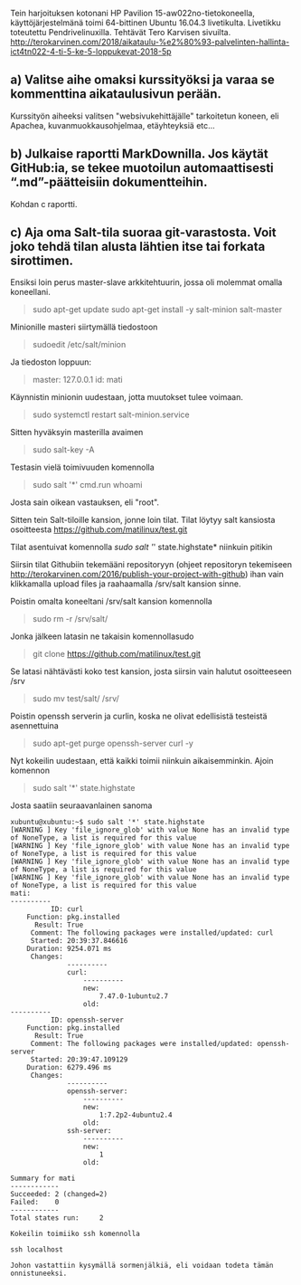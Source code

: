 Tein harjoituksen kotonani HP Pavilion 15-aw022no-tietokoneella, käyttöjärjestelmänä toimi 64-bittinen Ubuntu 16.04.3 livetikulta. Livetikku toteutettu Pendrivelinuxilla.
Tehtävät Tero Karvisen sivuilta. http://terokarvinen.com/2018/aikataulu-%e2%80%93-palvelinten-hallinta-ict4tn022-4-ti-5-ke-5-loppukevat-2018-5p

## a) Valitse aihe omaksi kurssityöksi ja varaa se kommenttina aikataulusivun perään.

Kurssityön aiheeksi valitsen "websivukehittäjälle" tarkoitetun koneen, eli Apachea, kuvanmuokkausohjelmaa, etäyhteyksiä etc...

## b) Julkaise raportti MarkDownilla. Jos käytät GitHub:ia, se tekee muotoilun automaattisesti “.md”-päätteisiin dokumentteihin.

Kohdan c raportti.

## c) Aja oma Salt-tila suoraa git-varastosta. Voit joko tehdä tilan alusta lähtien itse tai forkata sirottimen.

Ensiksi loin perus master-slave arkkitehtuurin, jossa oli molemmat omalla koneellani. 

> sudo apt-get update
> sudo apt-get install -y salt-minion salt-master

Minionille masteri siirtymällä tiedostoon

> sudoedit /etc/salt/minion

Ja tiedoston loppuun:

> master: 127.0.0.1
> id: mati

Käynnistin minionin uudestaan, jotta muutokset tulee voimaan.

> sudo systemctl restart salt-minion.service

Sitten hyväksyin masterilla avaimen

> sudo salt-key -A

Testasin vielä toimivuuden komennolla 

> sudo salt '*' cmd.run whoami

Josta sain oikean vastauksen, eli "root".

Sitten tein Salt-tiloille kansion, jonne loin tilat. Tilat löytyy salt kansiosta osoitteesta https://github.com/matilinux/test.git

Tilat asentuivat komennolla *sudo salt '*' state.highstate*  niinkuin pitikin

Siirsin tilat Githubiin tekemääni repositoryyn (ohjeet repositoryn tekemiseen http://terokarvinen.com/2016/publish-your-project-with-github) ihan vain klikkamalla upload files ja raahaamalla /srv/salt kansion sinne. 

Poistin omalta koneeltani /srv/salt kansion komennolla 

> sudo rm -r /srv/salt/

Jonka jälkeen latasin ne takaisin komennollasudo

> git clone https://github.com/matilinux/test.git

Se latasi nähtävästi koko test kansion, josta siirsin vain halutut osoitteeseen /srv

> sudo mv test/salt/ /srv/

Poistin openssh serverin ja curlin, koska ne olivat edellisistä testeistä asennettuina

> sudo apt-get purge openssh-server curl -y

Nyt kokeilin uudestaan, että kaikki toimii niinkuin aikaisemminkin. Ajoin komennon

>sudo salt '*' state.highstate

Josta saatiin seuraavanlainen sanoma

```
xubuntu@xubuntu:~$ sudo salt '*' state.highstate
[WARNING ] Key 'file_ignore_glob' with value None has an invalid type of NoneType, a list is required for this value
[WARNING ] Key 'file_ignore_glob' with value None has an invalid type of NoneType, a list is required for this value
[WARNING ] Key 'file_ignore_glob' with value None has an invalid type of NoneType, a list is required for this value
[WARNING ] Key 'file_ignore_glob' with value None has an invalid type of NoneType, a list is required for this value
mati:
----------
          ID: curl
    Function: pkg.installed
      Result: True
     Comment: The following packages were installed/updated: curl
     Started: 20:39:37.846616
    Duration: 9254.071 ms
     Changes:   
              ----------
              curl:
                  ----------
                  new:
                      7.47.0-1ubuntu2.7
                  old:
----------
          ID: openssh-server
    Function: pkg.installed
      Result: True
     Comment: The following packages were installed/updated: openssh-server
     Started: 20:39:47.109129
    Duration: 6279.496 ms
     Changes:   
              ----------
              openssh-server:
                  ----------
                  new:
                      1:7.2p2-4ubuntu2.4
                  old:
              ssh-server:
                  ----------
                  new:
                      1
                  old:

Summary for mati
------------
Succeeded: 2 (changed=2)
Failed:    0
------------
Total states run:     2

Kokeilin toimiiko ssh komennolla

ssh localhost

Johon vastattiin kysymällä sormenjälkiä, eli voidaan todeta tämän onnistuneeksi.


